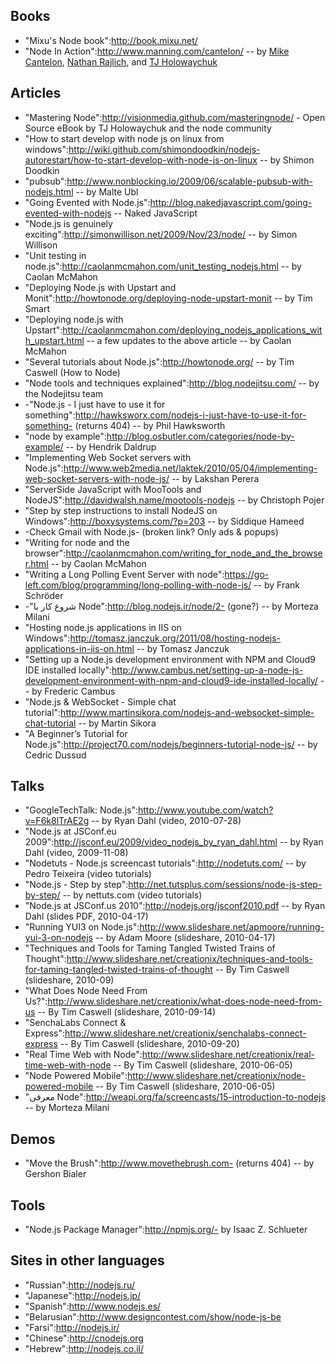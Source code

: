 ## Books

* "Mixu's Node book":http://book.mixu.net/
* "Node In Action":http://www.manning.com/cantelon/ -- by [Mike Cantelon](https://github.com/mcantelon), [Nathan Rajlich](https://github.com/tootallnate), and [TJ Holowaychuk](https://github.com/visionmedia)

## Articles

* "Mastering Node":http://visionmedia.github.com/masteringnode/ - Open Source eBook by TJ Holowaychuk and the node community
* "How to start develop with node js on linux from windows":http://wiki.github.com/shimondoodkin/nodejs-autorestart/how-to-start-develop-with-node-js-on-linux -- by Shimon Doodkin
* "pubsub":http://www.nonblocking.io/2009/06/scalable-pubsub-with-nodejs.html -- by Malte Ubl
* "Going Evented with Node.js":http://blog.nakedjavascript.com/going-evented-with-nodejs -- Naked JavaScript 
* "Node.js is genuinely exciting":http://simonwillison.net/2009/Nov/23/node/ -- by Simon Willison
* "Unit testing in node.js":http://caolanmcmahon.com/unit_testing_nodejs.html -- by Caolan McMahon
* "Deploying Node.js with Upstart and Monit":http://howtonode.org/deploying-node-upstart-monit -- by Tim Smart
* "Deploying node.js with Upstart":http://caolanmcmahon.com/deploying_nodejs_applications_with_upstart.html -- a few updates to the above article -- by Caolan McMahon
* "Several tutorials about Node.js":http://howtonode.org/ -- by Tim Caswell (How to Node)
* "Node tools and techniques explained":http://blog.nodejitsu.com/ -- by the Nodejitsu team 
* -"Node.js - I just have to use it for something":http://hawksworx.com/nodejs-i-just-have-to-use-it-for-something- (returns 404) -- by Phil Hawksworth
* "node by example":http://blog.osbutler.com/categories/node-by-example/ -- by Hendrik Daldrup
* "Implementing Web Socket servers with Node.js":http://www.web2media.net/laktek/2010/05/04/implementing-web-socket-servers-with-node-js/ -- by Lakshan Perera
* "ServerSide JavaScript with MooTools and NodeJS":http://davidwalsh.name/mootools-nodejs -- by Christoph Pojer
* "Step by step instructions to install NodeJS on Windows":http://boxysystems.com/?p=203 -- by Siddique Hameed
* -Check Gmail with Node.js- (broken link? Only ads & popups)
* "Writing for node and the browser":http://caolanmcmahon.com/writing_for_node_and_the_browser.html -- by Caolan McMahon
* "Writing a Long Polling Event Server with node":https://go-left.com/blog/programming/long-polling-with-node-js/ -- by Frank Schröder
* -"شروع کار با Node":http://blog.nodejs.ir/node/2- (gone?) -- by Morteza Milani
* "Hosting node.js applications in IIS on Windows":http://tomasz.janczuk.org/2011/08/hosting-nodejs-applications-in-iis-on.html -- by Tomasz Janczuk
* "Setting up a Node.js development environment with NPM and Cloud9 IDE installed locally":http://www.cambus.net/setting-up-a-node-js-development-environment-with-npm-and-cloud9-ide-installed-locally/ -- by Frederic Cambus
* "Node.js & WebSocket - Simple chat tutorial":http://www.martinsikora.com/nodejs-and-websocket-simple-chat-tutorial -- by Martin Sikora
* "A Beginner’s Tutorial for Node.js":http://project70.com/nodejs/beginners-tutorial-node-js/ -- by Cedric Dussud

## Talks
* "GoogleTechTalk: Node.js":http://www.youtube.com/watch?v=F6k8lTrAE2g -- by Ryan Dahl (video, 2010-07-28)
* "Node.js at JSConf.eu 2009":http://jsconf.eu/2009/video_nodejs_by_ryan_dahl.html -- by Ryan Dahl (video, 2009-11-08)
* "Nodetuts - Node.js screencast tutorials":http://nodetuts.com/ -- by Pedro Teixeira (video tutorials)
* "Node.js - Step by step":http://net.tutsplus.com/sessions/node-js-step-by-step/ -- by nettuts.com (video tutorials)
* "Node.js at JSConf.us 2010":http://nodejs.org/jsconf2010.pdf -- by Ryan Dahl (slides PDF, 2010-04-17) 
* "Running YUI3 on Node.js":http://www.slideshare.net/apmoore/running-yui-3-on-nodejs -- by Adam Moore (slideshare, 2010-04-17)
* "Techniques and Tools for Taming Tangled Twisted Trains of Thought":http://www.slideshare.net/creationix/techniques-and-tools-for-taming-tangled-twisted-trains-of-thought -- By Tim Caswell (slideshare, 2010-09)
* "What Does Node Need From Us?":http://www.slideshare.net/creationix/what-does-node-need-from-us -- By Tim Caswell (slideshare, 2010-09-14)
* "SenchaLabs Connect & Express":http://www.slideshare.net/creationix/senchalabs-connect-express -- By Tim Caswell (slideshare, 2010-09-20)
* "Real Time Web with Node":http://www.slideshare.net/creationix/real-time-web-with-node -- By Tim Caswell (slideshare, 2010-06-05)
* "Node Powered Mobile":http://www.slideshare.net/creationix/node-powered-mobile -- By Tim Caswell (slideshare, 2010-06-05)
* "معرفی Node":http://weapi.org/fa/screencasts/15-introduction-to-nodejs -- by Morteza Milani

## Demos

* "Move the Brush":http://www.movethebrush.com- (returns 404) -- by Gershon Bialer

## Tools

* "Node.js Package Manager":http://npmjs.org/- by Isaac Z. Schlueter

## Sites in other languages

* "Russian":http://nodejs.ru/
* "Japanese":http://nodejs.jp/
* "Spanish":http://www.nodejs.es/
* "Belarusian":http://www.designcontest.com/show/node-js-be
* "Farsi":http://nodejs.ir/
* "Chinese":http://cnodejs.org
* "Hebrew":http://nodejs.co.il/